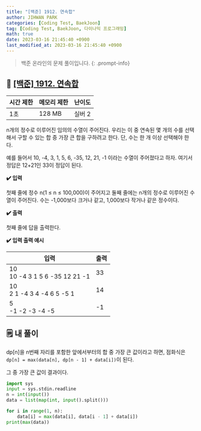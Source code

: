 ```yaml
---
title: "[백준] 1912. 연속합"
author: JIHWAN PARK
categories: [Coding Test, BaekJoon]
tag: [Coding Test, BaekJoon, 다이나믹 프로그래밍]
math: true
date: 2023-03-16 21:45:40 +0900
last_modified_at: 2023-03-16 21:45:40 +0900
---
```

> 백준 온라인의 문제 풀이입니다.
{: .prompt-info}

## 📖 <a href='https://www.acmicpc.net/problem/1912' target='_blank'>[백준] 1912. 연속합</a>

|시간 제한|메모리 제한|난이도|
|---|---|---|
|1초|128 MB|실버 2|

n개의 정수로 이루어진 임의의 수열이 주어진다. 우리는 이 중 연속된 몇 개의 수를 선택해서 구할 수 있는 합 중 가장 큰 합을 구하려고 한다. 단, 수는 한 개 이상 선택해야 한다.

예를 들어서 10, -4, 3, 1, 5, 6, -35, 12, 21, -1 이라는 수열이 주어졌다고 하자. 여기서 정답은 12+21인 33이 정답이 된다.

**✔️ 입력**

첫째 줄에 정수 n(1 ≤ n ≤ 100,000)이 주어지고 둘째 줄에는 n개의 정수로 이루어진 수열이 주어진다. 수는 -1,000보다 크거나 같고, 1,000보다 작거나 같은 정수이다.

**✔️ 출력**

첫째 줄에 답을 출력한다.

**✔️ 입력 출력 예시**


|입력|출력|
|---|---|
|10<br>10 -4 3 1 5 6 -35 12 21 -1|33|
|10<br>2 1 -4 3 4 -4 6 5 -5 1|14|
|5<br>-1 -2 -3 -4 -5|-1|


## 🗒️ 내 풀이
dp[n]을 n번째 자리를 포함한 앞에서부터의 합 중 가장 큰 값이라고 하면, 점화식은 `dp[n] = max(data[n], dp[n - 1] + data[i])`이 된다.

그 중 가장 큰 값이 결과이다.


```python
import sys
input = sys.stdin.readline
n = int(input())
data = list(map(int, input().split()))

for i in range(1, n):
    data[i] = max(data[i], data[i - 1] + data[i])
print(max(data))
```